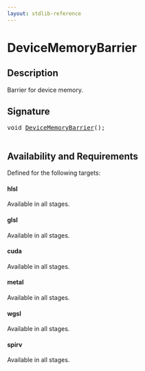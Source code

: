 ```yaml
---
layout: stdlib-reference
---
```


# DeviceMemoryBarrier

## Description

Barrier for device memory.




## Signature 

<pre>
<span class="code_keyword">void</span> <a href="devicememorybarrier-06c">DeviceMemoryBarrier</a>();

</pre>

## Availability and Requirements

Defined for the following targets:

#### hlsl
Available in all stages.

#### glsl
Available in all stages.

#### cuda
Available in all stages.

#### metal
Available in all stages.

#### wgsl
Available in all stages.

#### spirv
Available in all stages.



